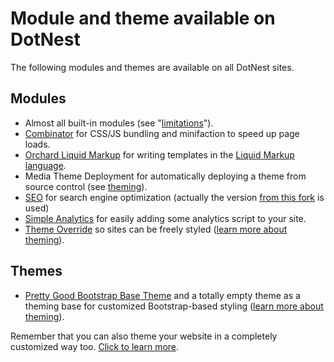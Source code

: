 # Module and theme available on DotNest


The following modules and themes are available on all DotNest sites.


## Modules
- Almost all built-in modules (see "[limitations](Limitations)").
- [Combinator](https://combinator.codeplex.com/) for CSS/JS bundling and minifaction to speed up page loads.
- [Orchard Liquid Markup](https://orchardliquid.codeplex.com/) for writing templates in the [Liquid Markup language](http://liquidmarkup.org/).
- Media Theme Deployment for automatically deploying a theme from source control (see  [theming](theming)).
- [SEO](https://bitbucket.org/onestop/module_onestop_seo) for search engine optimization (actually the version [from this fork](https://bitbucket.org/Lombiq/onestop.seo-hg) is used)
- [Simple Analytics](https://orchardsimpleanalytics.codeplex.com) for easily adding some analytics script to your site.
- [Theme Override](https://themeoverride.codeplex.com/) so sites can be freely styled ([learn more about theming](theming)). 

## Themes
- [Pretty Good Bootstrap Base Theme](https://pgbootstrapbasetheme.codeplex.com/) and a totally empty theme as a theming base for customized Bootstrap-based styling ([learn more about theming](theming)).

Remember that you can also theme your website in a completely customized way too. [Click to learn more](theming).